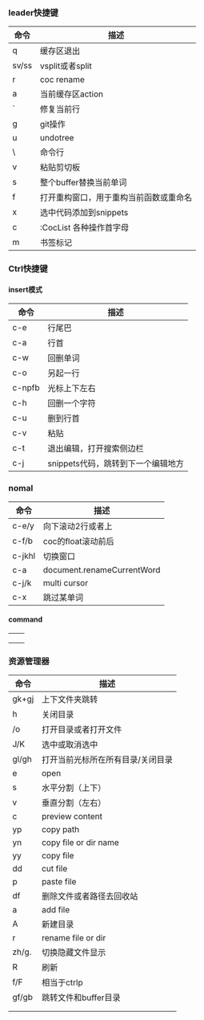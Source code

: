 ### leader快捷键

| 命令          | 描述                                   |
| ------------- | -------------------------------------- |
| <leader>q     | 缓存区退出                             |
| <leader>sv/ss | vsplit或者split                        |
| <leader>r     | coc rename                             |
| <leader>a     | 当前缓存区action                       |
| <leader>`     | 修复当前行                             |
| <leader>g     | git操作                                |
| <leader>u     | undotree                               |
| <leader>\     | 命令行                                 |
| <leader>v     | 粘贴剪切板                             |
| <leader>s     | 整个buffer替换当前单词                 |
| <leader>f     | 打开重构窗口，用于重构当前函数或重命名 |
| <leader>x     | 选中代码添加到snippets                 |
| <leader>c     | :CocList 各种操作首字母                |
| <leader>m     | 书签标记                               |

### Ctrl快捷键

#### insert模式

| 命令   | 描述                               |
| ------ | ---------------------------------- |
| c-e    | 行尾巴                             |
| c-a    | 行首                               |
| c-w    | 回删单词                           |
| c-o    | 另起一行                           |
| c-npfb | 光标上下左右                       |
| c-h    | 回删一个字符                       |
| c-u    | 删到行首                           |
| c-v    | 粘贴                               |
| c-t    | 退出编辑，打开搜索侧边栏           |
| c-j    | snippets代码，跳转到下一个编辑地方 |

### nomal

| 命令   | 描述                       |
| ------ | -------------------------- |
| c-e/y  | 向下滚动2行或者上          |
| c-f/b  | coc的float滚动前后         |
| c-jkhl | 切换窗口                   |
| c-a    | document.renameCurrentWord |
| c-j/k  | multi cursor               |
| c-x    | 跳过某单词                 |

#### command

|      |      |
| ---- | ---- |
|      |      |
|      |      |
|      |      |



### 资源管理器

| 命令   | 描述                              |
| ------ | --------------------------------- |
| gk+gj  | 上下文件夹跳转                    |
| h      | 关闭目录                          |
| <cr>/o | 打开目录或者打开文件              |
| J/K    | 选中或取消选中                    |
| gl/gh  | 打开当前光标所在所有目录/关闭目录 |
| e      | open                              |
| s      | 水平分割（上下）                  |
| v      | 垂直分割（左右）                  |
| c      | preview content                   |
| yp     | copy path                         |
| yn     | copy file or dir name             |
| yy     | copy file                         |
| dd     | cut file                          |
| p      | paste file                        |
| df     | 删除文件或者路径去回收站          |
| a      | add file                          |
| A      | 新建目录                          |
| r      | rename file or dir                |
| zh/g.  | 切换隐藏文件显示                  |
| R      | 刷新                              |
| f/F    | 相当于ctrlp                       |
| gf/gb  | 跳转文件和buffer目录              |
|        |                                   |
|        |                                   |